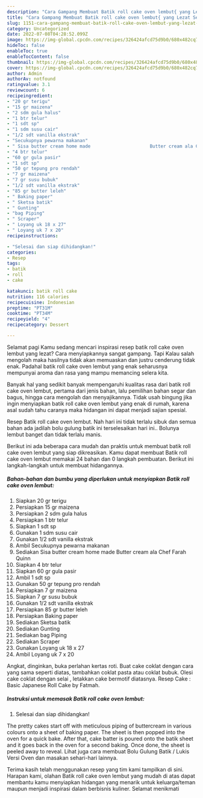 ```yaml
---
description: "Cara Gampang Membuat Batik roll cake oven lembut{ yang Lezat Sekali,  Menu Buat lebaran"
title: "Cara Gampang Membuat Batik roll cake oven lembut{ yang Lezat Sekali,  Menu Buat lebaran"
slug: 1151-cara-gampang-membuat-batik-roll-cake-oven-lembut-yang-lezat-sekali-menu-buat-lebaran
category: Uncategorized
date: 2022-07-08T04:28:52.099Z
image: https://img-global.cpcdn.com/recipes/326424afcd75d9b0/680x482cq70/batik-roll-cake-oven-lembut-foto-resep-utama.jpg
hideToc: false
enableToc: true
enableTocContent: false
thumbnail: https://img-global.cpcdn.com/recipes/326424afcd75d9b0/680x482cq70/batik-roll-cake-oven-lembut-foto-resep-utama.jpg
cover: https://img-global.cpcdn.com/recipes/326424afcd75d9b0/680x482cq70/batik-roll-cake-oven-lembut-foto-resep-utama.jpg
author: Admin
authorAv: notfound
ratingvalue: 3.1
reviewcount: 6
recipeingredient:
- "20 gr terigu"
- "15 gr maizena"
- "2 sdm gula halus"
- "1 btr telur"
- "1 sdt sp"
- "1 sdm susu cair"
- "1/2 sdt vanilla ekstrak"
- "Secukupnya pewarna makanan"
- " Sisa butter cream home made                      Butter cream ala Chef Farah Quinn"
- "4 btr telur"
- "60 gr gula pasir"
- "1 sdt sp"
- "50 gr tepung pro rendah"
- "7 gr maizena"
- "7 gr susu bubuk"
- "1/2 sdt vanilla ekstrak"
- "85 gr butter leleh"
- " Baking paper"
- " Sketsa batik"
- " Gunting"
- "bag Piping"
- " Scraper"
- " Loyang uk 18 x 27"
- " Loyang uk 7 x 20"
recipeinstructions:

- "Selesai dan siap dihidangkan!"
categories:
- Resep
tags:
- batik
- roll
- cake

katakunci: batik roll cake 
nutrition: 116 calories
recipecuisine: Indonesian
preptime: "PT31M"
cooktime: "PT34M"
recipeyield: "4"
recipecategory: Dessert

---
```



Selamat pagi Kamu sedang mencari inspirasi resep batik roll cake oven lembut yang lezat? Cara menyiapkannya sangat gampang. Tapi Kalau salah mengolah maka hasilnya tidak akan memuaskan dan justru cenderung tidak enak. Padahal batik roll cake oven lembut yang enak seharusnya mempunyai aroma dan rasa yang mampu memancing selera kita.


Banyak hal yang sedikit banyak mempengaruhi kualitas rasa dari batik roll cake oven lembut, pertama dari jenis bahan, lalu pemilihan bahan segar dan bagus, hingga cara mengolah dan menyajikannya. Tidak usah bingung jika ingin menyiapkan batik roll cake oven lembut yang enak di rumah, karena asal sudah tahu caranya maka hidangan ini dapat menjadi sajian spesial.

Resep Batik roll cake oven lembut. Nah hari ini tidak terlalu sibuk dan semua bahan ada jadilah bolu gulung batik ini terselesaikan hari ini.. Bolunya lembut banget dan tidak terlalu manis.


Berikut ini ada beberapa cara mudah dan praktis untuk membuat batik roll cake oven lembut yang siap dikreasikan. Kamu dapat membuat Batik roll cake oven lembut memakai 24 bahan dan 0 langkah pembuatan. Berikut ini langkah-langkah untuk membuat hidangannya.

<!--inarticleads1-->

##### Bahan-bahan dan bumbu yang diperlukan untuk menyiapkan Batik roll cake oven lembut:

1. Siapkan 20 gr terigu
1. Persiapkan 15 gr maizena
1. Persiapkan 2 sdm gula halus
1. Persiapkan 1 btr telur
1. Siapkan 1 sdt sp
1. Gunakan 1 sdm susu cair
1. Gunakan 1/2 sdt vanilla ekstrak
1. Ambil Secukupnya pewarna makanan
1. Sediakan  Sisa butter cream home made                      Butter cream ala Chef Farah Quinn
1. Siapkan 4 btr telur
1. Siapkan 60 gr gula pasir
1. Ambil 1 sdt sp
1. Gunakan 50 gr tepung pro rendah
1. Persiapkan 7 gr maizena
1. Siapkan 7 gr susu bubuk
1. Gunakan 1/2 sdt vanilla ekstrak
1. Persiapkan 85 gr butter leleh
1. Persiapkan  Baking paper
1. Sediakan  Sketsa batik
1. Sediakan  Gunting
1. Sediakan bag Piping
1. Sediakan  Scraper
1. Gunakan  Loyang uk 18 x 27
1. Ambil  Loyang uk 7 x 20


Angkat, dinginkan, buka perlahan kertas roti. Buat cake coklat dengan cara yang sama seperti diatas, tambahkan coklat pasta atau coklat bubuk. Olesi cake coklat dengan selai , letakkan cake bermotif diatasnya. Resep Cake : Basic Japanese Roll Cake by Fatmah. 

<!--inarticleads2-->

##### Instruksi untuk memasak Batik roll cake oven lembut:


1. Selesai dan siap dihidangkan!

The pretty cakes start off with meticulous piping of buttercream in various colours onto a sheet of baking paper. The sheet is then popped into the oven for a quick bake. After that, cake batter is poured onto the batik sheet and it goes back in the oven for a second baking. Once done, the sheet is peeled away to reveal. Lihat juga cara membuat Bolu Gulung Batik / Lukis Versi Oven dan masakan sehari-hari lainnya. 

Terima kasih telah menggunakan resep yang tim kami tampilkan di sini. Harapan kami, olahan Batik roll cake oven lembut yang mudah di atas dapat membantu kamu menyiapkan hidangan yang menarik untuk keluarga/teman maupun menjadi inspirasi dalam berbisnis kuliner. Selamat menikmati
